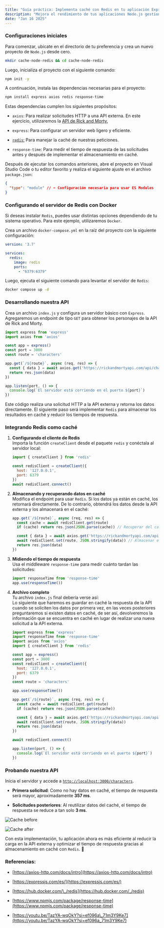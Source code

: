 ```yaml
---
title: "Guía práctica: Implementa caché con Redis en tu aplicación Express."
description: "Mejora el rendimiento de tus aplicaciones Node.js gestionando el caché HTTP con Redis."
date: "Jan 16 2025"
---
```


### Configuraciones iniciales

Para comenzar, ubícate en el directorio de tu preferencia y crea un nuevo proyecto de `Node.js` desde cero.

```bash
mkdir cache-node-redis && cd cache-node-redis
```

Luego, inicializa el proyecto con el siguiente comando:

```bash
npm init -y
```

A continuación, instala las dependencias necesarias para el proyecto:

```bash
npm install express axios redis response-time
```

Estas dependencias cumplen los siguientes propósitos:

* `axios`: Para realizar solicitudes HTTP a una API externa. En este ejercicio, utilizaremos la [API de Rick and Mo](https://rickandmortyapi.com/)[rty.](https://rickandmortyapi.com/)
    
* `express`: Para configurar un servidor web ligero y eficiente.
    
* [`redis`:](https://rickandmortyapi.com/) Para manejar la caché de nuestras peticiones.
    
* `response-time`: Para medir el tiempo de respuesta de las solicitudes antes y después de implementar el almacenamiento en caché.
    

Después de ejecutar los comandos anteriores, abre el proyecto en Visual Studio Code o tu editor favorito y realiza el siguiente ajuste en el archivo `package.json`:

```json
{
  "type": "module" // ➡️ Configuración necesaria para usar ES Modules
}
```

### Configurando el servidor de Redis con Docker

Si deseas instalar `Redis`, puedes usar distintas opciones dependiendo de tu sistema operativo. Para este ejemplo, utilizaremos `Docker`.

Crea un archivo `docker-compose.yml` en la raíz del proyecto con la siguiente configuración:

```yaml
version: '3.7'

services:
  redis:
    image: redis
    ports:
      - "6379:6379"
```

Luego, ejecuta el siguiente comando para levantar el servidor de `Redis`:

```bash
docker compose up -d
```

### Desarrollando nuestra API

Crea un archivo `index.js` y configura un servidor básico con `Express`. Agregaremos un endpoint de tipo `GET` para obtener los personajes de la API de Rick and Morty.

```javascript
import express from 'express'
import axios from 'axios'

const app = express()
const port = 3000
const route = 'characters'

app.get(`/${route}`, async (req, res) => {
  const { data } = await axios.get('https://rickandmortyapi.com/api/character')
  return res.json(data)
})

app.listen(port, () => {
  console.log(`El servidor está corriendo en el puerto ${port}`)
})
```

Este código realiza una solicitud HTTP a la API externa y retorna los datos directamente. El siguiente paso será implementar `Redis` para almacenar los resultados en caché y reducir los tiempos de respuesta.

### Integrando Redis como caché

1. **Configurando el cliente de Redis**  
    Importa la función `createClient` desde el paquete `redis` y conéctala al servidor local:
    
    ```javascript
    import { createClient } from 'redis'
    
    const redisClient = createClient({
      host: '127.0.0.1',
      port: 6379
    })
    await redisClient.connect()
    ```
    

2. **Almacenando y recuperando datos en caché**  
    Modifica el endpoint para usar `Redis`. Si los datos ya están en caché, los retornará directamente. De lo contrario, obtendrá los datos desde la API externa y los almacenará en el caché:
    
    ```javascript
    app.get(`/${route}`, async (req, res) => {
      const cache = await redisClient.get(route)
      if (cache) return res.json(JSON.parse(cache)) // Recuperar del caché
    
      const { data } = await axios.get('https://rickandmortyapi.com/api/character')
      await redisClient.set(route, JSON.stringify(data)) // Almacenar en caché
      return res.json(data)
    })
    ```
    
3. **Midiendo el tiempo de respuesta**  
    Usa el middleware `response-time` para medir cuánto tardan las solicitudes:
    
    ```javascript
    import responseTime from 'response-time'
    app.use(responseTime())
    ```
    

4. **Archivo completo**  
    Tu archivo `index.js` final debería verse así:  
    Lo siguiente que haremos es guardar en caché la respuesta de la API cuando se soliciten los datos por primera vez, en las veces posteriores preguntaremos si existen datos en caché, de ser así, devolveremos la información que se encuentra en caché en lugar de realizar una nueva solicitud a la API externa.
    
    ```javascript
    import express from 'express'
    import responseTime from 'response-time'
    import axios from 'axios'
    import { createClient } from 'redis'
    
    const app = express()
    const port = 3000
    const redisClient = createClient({
      host: '127.0.0.1',
      port: 6379
    })
    const route = 'characters'
    
    app.use(responseTime())
    
    app.get(`/${route}`, async (req, res) => {
      const cache = await redisClient.get(route)
      if (cache) return res.json(JSON.parse(cache))
    
      const { data } = await axios.get('https://rickandmortyapi.com/api/character')
      await redisClient.set(route, JSON.stringify(data))
      return res.json(data)
    })
    
    await redisClient.connect()
    
    app.listen(port, () => {
      console.log(`El servidor está corriendo en el puerto ${port}`)
    })
    ```
    

### Probando nuestra API

Inicia el servidor y accede a [`http://localhost:3000/characters`](http://localhost:3000/characters).

* **Primera solicitud**: Como no hay datos en caché, el tiempo de respuesta será mayor, aproximadamente **357 ms**.
    
* **Solicitudes posteriores**: Al reutilizar datos del caché, el tiempo de respuesta se reduce a tan solo **3 ms**.
    
![Cache before](/cache-before.png)

![Cache after](/cache-after.png)

Con esta implementación, tu aplicación ahora es más eficiente al reducir la carga en la API externa y optimizar el tiempo de respuesta gracias al almacenamiento en caché con `Redis`. 🚀

### Referencias:

* [https://axios-http.com/docs/intro](https://axios-http.com/docs/intro)
    
* [https://expressjs.com/es/](https://expressjs.com/es/)
    
* [https://hub.docker.com/\_/redis](https://hub.docker.com/_/redis)
    
* [https://www.npmjs.com/package/response-time](https://www.npmjs.com/package/response-time)
    
* [https://youtu.be/TazYA-wqOkY?si=ef096a\_71m3Y9Ke7](https://youtu.be/TazYA-wqOkY?si=ef096a_71m3Y9Ke7)